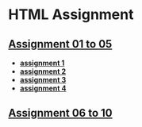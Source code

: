 # HTML Assignment

## [**Assignment 01 to 05**](./assignment_01_to_05)

* [**assignment 1**](./assignment_01_to_05/1.html)
* [**assignment 2**](./assignment_01_to_05/2.html)
* [**assignment 3**](./assignment_01_to_05/3.html)
* [**assignment 4**](./assignment_01_to_05/4.html)


## [**Assignment 06 to 10**](./assignment_06_to_10)